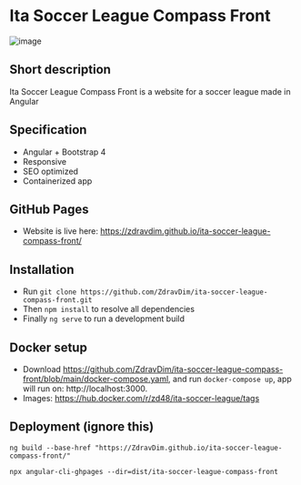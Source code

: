 # Ita Soccer League Compass Front

![image](https://github.com/ZdravDim/ita-soccer-league-compass-front/assets/72796409/152fba07-d7d1-4013-bc90-3c26e1921502)

## Short description

Ita Soccer League Compass Front is a website for a soccer league made in Angular

## Specification

- Angular + Bootstrap 4
- Responsive
- SEO optimized
- Containerized app

## GitHub Pages

- Website is live here: https://zdravdim.github.io/ita-soccer-league-compass-front/

## Installation

- Run `git clone https://github.com/ZdravDim/ita-soccer-league-compass-front.git`
- Then `npm install` to resolve all dependencies
- Finally `ng serve` to run a development build

## Docker setup

- Download https://github.com/ZdravDim/ita-soccer-league-compass-front/blob/main/docker-compose.yaml, and run `docker-compose up`, app will run on: http://localhost:3000.
- Images: https://hub.docker.com/r/zd48/ita-soccer-league/tags

## Deployment (ignore this)

`ng build --base-href "https://ZdravDim.github.io/ita-soccer-league-compass-front/"`

`npx angular-cli-ghpages --dir=dist/ita-soccer-league-compass-front`
